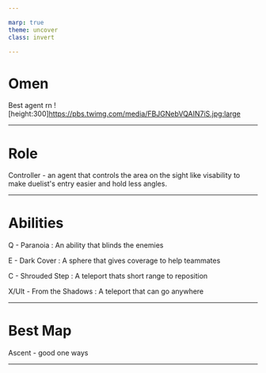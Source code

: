 ```yaml
---

marp: true
theme: uncover
class: invert

---
```


<style>
    section {
        text-align: left;
    }
</style>

# Omen
Best agent rn
![height:300]https://pbs.twimg.com/media/FBJGNebVQAIN7iS.jpg:large

---

# Role 

Controller -  an agent that controls the area on the sight like visability to make duelist's entry easier and hold less angles.

---

# Abilities

Q - Paranoia : An ability that blinds the enemies

E - Dark Cover : A sphere that gives coverage to help teammates

C - Shrouded Step : A teleport thats short range to reposition

X/Ult - From the Shadows : A teleport that can go anywhere

---

# Best Map 

Ascent - good one ways 

---




